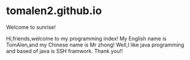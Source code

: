 # tomalen2.github.io
Welcome to sunrise!


Hi,friends,welcome to my programming index!
My English name is TomAlen,and my Chinese name is Mr zhong!
Well,I like java programming and based of java is SSH framwork.
Thank you!!
